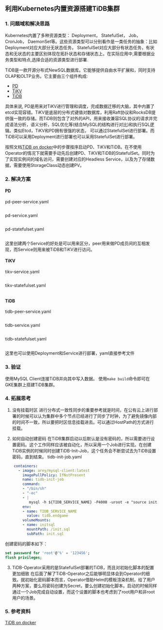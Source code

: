 ## 利用Kubernetes内置资源搭建TiDB集群

### 1. 问题域和解决思路

Kubernetes内置了多种资源类型： Deployment， StatefulSet， Job， CronJob， DaemonSet等。这些资源类型可以分别看作是一类任务的抽象：比如Deployment对应大部分无状态任务， StatefulSet对应大部分有状态任务，有状态和无状态的主要区别体现在拓扑状态和存储状态上。在实际应用中,需要根据业务类型和特点,选择合适的资源类型进行部署. 

TiDB是一款开源分布式NewSQL数据库。它能够提供自由水平扩展和，同时支持OLAP和OLTP业务。它主要由三个组件构成:
* [PD](https://github.com/pingcap/pd)
* [TiKV](https://github.com/tikv/tikv)
* [TiDB](https://github.com/pingcap/tidb)

具体来说, PD是用来对TiKV进行管理和调度，完成数据迁移的大脑，其中内置了etcd实现容错。TiKV是底层的分布式键值对数据库，利用Raft协议和RocksDB提供强一致的存储。而TiDB则包含了对外的API，用来接收兼容SQL协议的请求并完成语法分析，语义分析，SQL优化等(结合MySQL的结构进行对比)和执行SQL逻辑。类似Etcd，TiKV和PD拥有很强的状态， 可以通过StatefulSet进行部署。而TiDB可以采用Deployment进行部署也可以采用StatefulSet进行部署。

按照文档[TiDB on docker](https://pingcap.com/docs-cn/op-guide/docker-deployment/)中的步骤按序启动PD、TiKV和TiDB。在不使用Operator的情况下就需要手动先后创建PD、TiKV和TiDB的StatefulSet。同时为了实现实例间的域名访问，需要创建对应的Headless Service，以及为了存储数据，需要使用StorageClass动态创建PV。

### 2. 解决方案
#### PD
pd-peer-service.yaml
```yaml
```
pd-service.yaml
```yaml
```
pd-statefulset.yaml
```yaml
```

这里创建两个Service的好处是可以用来区分，peer用来做PD成员间的互相发现，而Service则用来被TiDB和TiKV进行访问。

#### TiKV
tikv-service.yaml
```yaml
```
tikv-statefulset.yaml
```yaml
```

#### TiDB
tidb-peer-service.yaml
```yaml
```
tidb-service.yaml
```yaml
```
tidb-statefulset.yaml
```yaml
```

这里也可以使用Deployment和Service进行部署，yaml直接参考文件

### 3. 验证
使用MySQL Client连接TiDB并向其中写入数据。
使用`make build`命令即可在GKE集群上搭建TiDB集群。
![]()

### 4. 拓展思考
1. 没有挂载时区
进行分布式一致性同步的重要参考就是时间，在公有云上进行部署的时候可以认为集群中多个节点已经进行了同步了时钟，为了避免镜像内部的时间不一致，所以要把时区信息挂载进去。可以通过HostPath的方式进行挂载。

2. 如何自动创建密码
在TiDB集群启动以后默认是没有密码的，所以需要进行设置密码。这个工作同样应该被自动化，所以采用一个Job进行实现。在创建TiDB实例的时候同时创建TiDB-Init-Job，这个任务会不断尝试去为TiDB设置密码，直到结束。
tidb-init-job.yaml
```yaml
    containers:
      - image: arey/mysql-client:latest
        imagePullPolicy: IfNotPresent
        name: tidb-init-job
        command:
        - "/bin/sh"
        - "-ec"
        - |
           mysql -h ${TIDB_SERVICE_NAME} -P4000 -uroot -e "source init.sql"
        env:
        - name: TIDB_SERVICE_NAME
          value: tidb.endgame
        volumeMounts:
        - name: initsql
          mountPath: /init.sql
          subPath: init.sql
```

创建密码的脚本如下：
```sql
set password for 'root'@'%' = '123456';
flush privileges;
```

3. TiDB-Operator采用的是StatefulSet部署的TiDB，而且对初始化脚本的配置更加细致
在后面了解了TiDB-Operator之后能够明显体会到Operator的细致。就初始化密码脚本而言，Operator借助Helm的模板渲染机制，给了用户两种方案，要么将密码创建为Secret，要么创建初始化脚本。启动的时候同样通过一个Job完成自动设置，而这个设置的脚本也考虑到了root用户和非root用户的场景。

### 5. 参考资料
[TiDB on docker](https://pingcap.com/docs-cn/op-guide/docker-deployment/)

